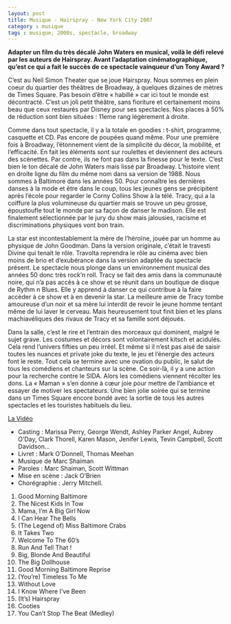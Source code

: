 ```yaml
---
layout: post
title: Musique - Hairspray - New York City 2007
category : musique
tags : musique, 2000s, spectacle, broadway
---
```


**Adapter un film du très décalé John Waters en musical, voilà le défi relevé par les auteurs de Hairspray. Avant l’adaptation cinématographique, qu’est ce qui a fait le succès de ce spectacle vainqueur d’un Tony Award ?**

C’est au Neil Simon Theater que se joue Hairspray. Nous sommes en plein coeur du quartier des théâtres de Broadway, à quelques dizaines de mètres de Times Square. Pas besoin d’être « habillé » car ici tout le monde est décontracté. C’est un joli petit théâtre, sans fioriture et certainement moins beau que ceux restaurés par Disney pour ses spectacles. Nos places à 50% de réduction sont bien situées : 11eme rang légèrement à droite.

Comme dans tout spectacle, il y a la totale en goodies : t-shirt, programme, casquette et CD. Pas encore de poupées quand même. Pour une première fois à Broadway, l’étonnement vient de la simplicité du décor, la mobilité, et l’efficacité. En fait les éléments sont sur roulettes et deviennent des acteurs des scènettes. Par contre, ils ne font pas dans la finesse pour le texte. C’est bien le ton décalé de John Waters mais lissé par Broadway. L’histoire vient en droite ligne du film du même nom dans sa version de 1988. Nous sommes à Baltimore dans les années 50. Pour connaître les dernières danses à la mode et être dans le coup, tous les jeunes gens se précipitent après l’école pour regarder le Corny Collins Show à la télé. Tracy, qui a la coiffure la plus volumineuse du quartier mais se trouve un peu grosse, époustoufle tout le monde par sa façon de danser le madison. Elle est finalement sélectionnée par le jury du show mais jalousies, racisme et discriminations physiques vont bon train.

La star est incontestablement la mère de l’héroïne, jouée par un homme au physique de John Goodman. Dans la version originale, c’était le travesti Divine qui tenait le rôle. Travolta reprendra le rôle au cinéma avec bien moins de brio et d’exubérance dans la version adaptée du spectacle présent. Le spectacle nous plonge dans un environnement musical des années 50 donc très rock’n roll. Tracy se fait des amis dans la communauté noire, qui n’a pas accès à ce show et se réunit dans un boutique de disque de Rythm n Blues. Elle y apprend à danser ce qui contribue à la faire accèder à ce show et à en devenir la star. La meilleure amie de Tracy tombe amoureuse d’un noir et sa mère lui interdit de revoir le jeune homme tentant même de lui laver le cerveau. Mais heureusement tout finit bien et les plans machiavéliques des rivaux de Tracy et sa famille sont déjoués.

Dans la salle, c’est le rire et l’entrain des morceaux qui dominent, malgré le sujet grave. Les costumes et décors sont volontairement kitsch et acidulés. Cela rend l’univers fifties un peu irréel. Et même si il n’est pas aisé de saisir toutes les nuances et private joke du texte, le jeu et l’énergie des acteurs font le reste. Tout cela se termine avec une ovation du public, le salut de tous les comédiens et chanteurs sur la scène. Ce soir-là, il y a une action pour la recherche contre le SIDA. Alors les comédiens viennent récolter les dons. La « Maman » s’en donne à cœur joie pour mettre de l’ambiance et essayer de motiver les spectateurs. Une bien jolie soirée qui se termine dans un Times Square encore bondé avec la sortie de tous les autres spectacles et les touristes habituels du lieu.

[La Vidéo](youtube=https://www.youtube.com/watch?v=ReXLP_lcB18)

* Casting : Marissa Perry, George Wendt, Ashley Parker Angel, Aubrey O’Day, Clark Thorell, Karen Mason, Jenifer Lewis, Tevin Campbell, Scott Davidson…
* Livret : Mark O’Donnell, Thomas Meehan
* Musique de Marc Shaiman
* Paroles : Marc Shaiman, Scott Wittman
* Mise en scène : Jack O’Brien
* Chorégraphie : Jerry Mitchell.

1. Good Morning Baltimore
2. The Nicest Kids In Tow
3. Mama, I’m A Big Girl Now
4. I Can Hear The Bells
5. (The Legend of) Miss Baltimore Crabs
6. It Takes Two
7. Welcome To The 60’s
8. Run And Tell That !
9. Big, Blonde And Beautiful
10. The Big Dollhouse
11. Good Morning Baltimore Reprise
12. (You’re) Timeless To Me
13. Without Love
14. I Know Where I’ve Been
15. (It’s) Hairspray
16. Cooties
17. You Can’t Stop The Beat (Medley)


